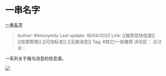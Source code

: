 # 一串名字
[一串名字](https://zhuanlan.zhihu.com/p/496551619)

> Author: #Anonymity
> Last update: *16/04/2022*
> Link: [[推荐现场信源]] [[信源管理]] [[可信标准]] [[无根消息]]
> Tag: #其它/一些推荐
> 评论区：
> 泛讨论：

一系列关于俄乌消息的信息源。

![](https://pic1.zhimg.com/v2-a0d73a3d31323eeaf680660e01a14cac_b.jpg)
